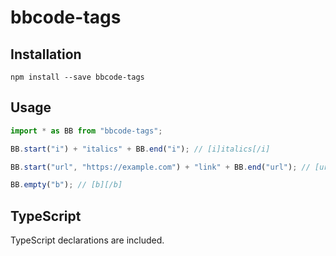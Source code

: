 # bbcode-tags

## Installation

```
npm install --save bbcode-tags
```

## Usage

```typescript
import * as BB from "bbcode-tags";

BB.start("i") + "italics" + BB.end("i"); // [i]italics[/i]

BB.start("url", "https://example.com") + "link" + BB.end("url"); // [url="https://example.com"]link[/url]

BB.empty("b"); // [b][/b]
```

## TypeScript

TypeScript declarations are included.
